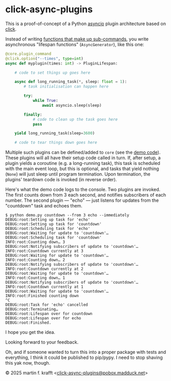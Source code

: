 # click-async-plugins

This is a proof-of-concept of a Python [asyncio](https://docs.python.org/3/library/asyncio.html) plugin architecture based on
[click](https://click.palletsprojects.com/).

Instead of writing [functions that make up sub-commands](https://click.palletsprojects.com/en/stable/commands-and-groups/#basic-group-example), you write asynchronous "lifespan functions" (`AsyncGenerator`), like this one:

```Python
@core.plugin_command
@click.option("--times", type=int)
async def myplugin(times: int) -> PluginLifespan:

    # code to set things up goes here

    async def long_running_task(*, sleep: float = 1):
        # task initialisation can happen here

        try:
            while True:
                await asyncio.sleep(sleep)

        finally:
            # code to clean up the task goes here
            pass

    yield long_running_task(sleep=3600)

    # code to tear things down goes here
```

Multiple such plugins can be defined/added to `core` (see the [demo code](https://github.com/madduck/click-async-plugins/blob/main/demo.py)). These plugins will all have their setup code called in turn. If, after setup, a plugin yields a coroutine (e.g. a long-running task), this task is scheduled with the main event loop, but this is optional, and tasks that yield nothing (`None`) will just sleep until program termination. Upon termination, the plugins' teardown code is invoked (in reverse order).

Here's what the demo code logs to the console. Two plugins are invoked. The first counts down from 3 each second, and notifies subscribers of each number. The second plugin — "echo" — just listens for updates from the "countdown" task and echoes them.

```raw
$ python demo.py countdown --from 3 echo --immediately
DEBUG:root:Setting up task for 'echo'
DEBUG:root:Setting up task for 'countdown'
DEBUG:root:Scheduling task for 'echo'
DEBUG:root:Waiting for update to 'countdown'…
DEBUG:root:Scheduling task for 'countdown'
INFO:root:Counting down… 3
DEBUG:root:Notifying subscribers of update to 'countdown'…
INFO:root:Countdown currently at 3
DEBUG:root:Waiting for update to 'countdown'…
INFO:root:Counting down… 2
DEBUG:root:Notifying subscribers of update to 'countdown'…
INFO:root:Countdown currently at 2
DEBUG:root:Waiting for update to 'countdown'…
INFO:root:Counting down… 1
DEBUG:root:Notifying subscribers of update to 'countdown'…
INFO:root:Countdown currently at 1
DEBUG:root:Waiting for update to 'countdown'…
INFO:root:Finished counting down
^C
DEBUG:root:Task for 'echo' cancelled
DEBUG:root:Terminating…
DEBUG:root:Lifespan over for countdown
DEBUG:root:Lifespan over for echo
DEBUG:root:Finished.
```

I hope you get the idea.

Looking forward to your feedback.

Oh, and if someone wanted to turn this into a proper package with tests and everything, I think it could be published to pip/pypy. I need to stop shaving this yak now, though.

© 2025 martin f. krafft <<click-async-plugins@pobox.madduck.net>>
